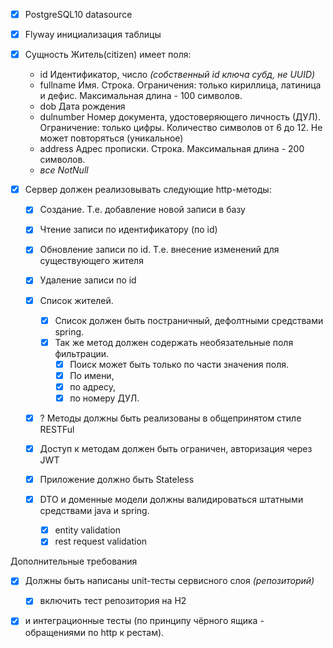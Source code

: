 
- [x] PostgreSQL10 datasource
- [x] Flyway инициализация таблицы

- [x] Сущность Житель(citizen) имеет поля:
  - id           Идентификатор, число _(собственный id ключа субд, не UUID)_
  - fullname     Имя. Строка. Ограничения: только кириллица, латиница и дефис. Максимальная длина - 100 символов.
  - dob          Дата рождения
  - dulnumber    Номер документа, удостоверяющего личность (ДУЛ). Ограничение: только цифры. Количество символов от 6 до 12. Не может повторяться (уникальное)
  - address      Адрес прописки. Строка. Максимальная длина - 200 символов.
  - _все NotNull_

- [x] Сервер должен реализовывать следующие http-методы:
  - [x] Создание. Т.е. добавление новой записи в базу
  - [x] Чтение записи по идентификатору (по id)
  - [x] Обновление записи по id. Т.е. внесение изменений для существующего жителя
  - [x] Удаление записи по id
  
  - [x] Список жителей. 
    - [x] Список должен быть постраничный, дефолтными средствами spring. 
    - [x] Так же метод должен содержать необязательные поля фильтрации. 
      - [x] Поиск может быть только по части значения поля.
      - [x] По имени, 
      - [x] по адресу, 
      - [x] по номеру ДУЛ.      
  - [x] ? Методы должны быть реализованы в общепринятом стиле RESTFul
  - [x] Доступ к методам должен быть ограничен, авторизация через JWT

  - [x] Приложение должно быть Stateless
  - [x] DTO и доменные модели должны валидироваться штатными средствами java и spring. 
    - [x] entity validation
    - [x] rest request validation

Дополнительные требования
  - [x] Должны быть написаны unit-тесты сервисного слоя _(репозиторий)_
    - [x] включить тест репозитория на Н2
  - [x] и интеграционные тесты (по принципу чёрного ящика - обращениями по http к рестам).

